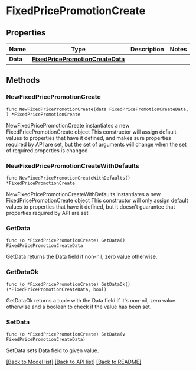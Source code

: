 # FixedPricePromotionCreate

## Properties

Name | Type | Description | Notes
------------ | ------------- | ------------- | -------------
**Data** | [**FixedPricePromotionCreateData**](FixedPricePromotionCreateData.md) |  | 

## Methods

### NewFixedPricePromotionCreate

`func NewFixedPricePromotionCreate(data FixedPricePromotionCreateData, ) *FixedPricePromotionCreate`

NewFixedPricePromotionCreate instantiates a new FixedPricePromotionCreate object
This constructor will assign default values to properties that have it defined,
and makes sure properties required by API are set, but the set of arguments
will change when the set of required properties is changed

### NewFixedPricePromotionCreateWithDefaults

`func NewFixedPricePromotionCreateWithDefaults() *FixedPricePromotionCreate`

NewFixedPricePromotionCreateWithDefaults instantiates a new FixedPricePromotionCreate object
This constructor will only assign default values to properties that have it defined,
but it doesn't guarantee that properties required by API are set

### GetData

`func (o *FixedPricePromotionCreate) GetData() FixedPricePromotionCreateData`

GetData returns the Data field if non-nil, zero value otherwise.

### GetDataOk

`func (o *FixedPricePromotionCreate) GetDataOk() (*FixedPricePromotionCreateData, bool)`

GetDataOk returns a tuple with the Data field if it's non-nil, zero value otherwise
and a boolean to check if the value has been set.

### SetData

`func (o *FixedPricePromotionCreate) SetData(v FixedPricePromotionCreateData)`

SetData sets Data field to given value.



[[Back to Model list]](../README.md#documentation-for-models) [[Back to API list]](../README.md#documentation-for-api-endpoints) [[Back to README]](../README.md)


